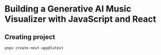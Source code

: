 # Building a Generative AI Music Visualizer with JavaScript and React

## Creating project

```sh
pnpx create-next-app@latest
```
